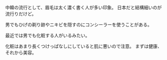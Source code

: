 中韓の流行として、眉毛は太く濃く書く人が多い印象。
日本だと結構細いのが流行りだけど。

男でもひげの剃り跡やニキビを隠すのにコンシーラーを使うことがある。

最近では男でも化粧する人がいるみたい。

化粧はあまり長くつけっぱなしにしていると肌に悪いので注意。
まずは健康、それから美容。
